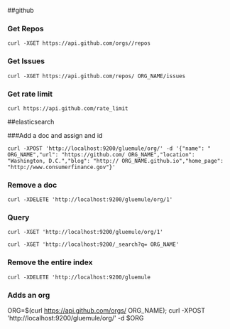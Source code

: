 
##github
### Get Repos
```curl -XGET https://api.github.com/orgs//repos```

### Get Issues
```curl -XGET https://api.github.com/repos/ ORG_NAME/issues```

### Get rate limit
```curl https://api.github.com/rate_limit```


##elasticsearch

###Add a doc and assign and id

```curl -XPOST 'http://localhost:9200/gluemule/org/' -d '{"name": " ORG_NAME","url": "https://github.com/ ORG_NAME","location": "Washington, D.C.","blog": "http:// ORG_NAME.github.io","home_page": "http://www.consumerfinance.gov"}'```

### Remove a doc
```curl -XDELETE 'http://localhost:9200/gluemule/org/1'``` 

### Query
```curl -XGET 'http://localhost:9200/gluemule/org/1'```

```curl -XGET 'http://localhost:9200/_search?q= ORG_NAME'```

### Remove the entire index
```curl -XDELETE 'http://localhost:9200/gluemule```

### Adds an org
ORG=$(curl https://api.github.com/orgs/ ORG_NAME); curl -XPOST 'http://localhost:9200/gluemule/org/' -d $ORG
